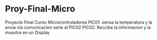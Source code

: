 # Proy-Final-Micro
Proyecto Final Curso Microcontroladores
PIC01: sensa la temperatura y la envia vía comunicacion serie al PIC02
PIC02: Reccibe la informacion y la muestra en un Display
